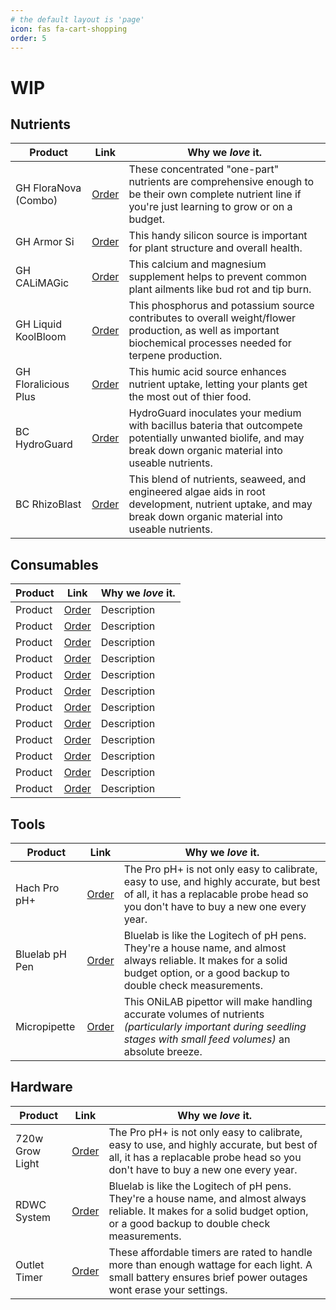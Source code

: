 ```yaml
---
# the default layout is 'page'
icon: fas fa-cart-shopping
order: 5
---
```


# WIP

## Nutrients

| **Product**           | **Link**                         | **Why we *love* it.**                                                                                                                                             |
| --------------------- | -------------------------------- | ----------------------------------------------------------------------------------------------------------------------------------------------------------------- |
| GH FloraNova (Combo)  | [Order](https://amzn.to/3AAXlrr) | These concentrated "one-part" nutrients are comprehensive enough to be their own complete nutrient line if you're just learning to grow or on a budget.           |
| GH Armor Si           | [Order](https://amzn.to/3Xj1d9G) | This handy silicon source is important for plant structure and overall health.                                                                                    |
| GH CALiMAGic          | [Order](https://amzn.to/3yUARkY) | This calcium and magnesium supplement helps to prevent common plant ailments like bud rot and tip burn.                                                           |
| GH Liquid KoolBloom   | [Order](https://amzn.to/3yRbArQ) | This phosphorus and potassium source contributes to overall weight/flower production, as well as important biochemical processes needed for terpene production.   |
| GH Floralicious Plus  | [Order](https://amzn.to/4dBUNIf) | This humic acid source enhances nutrient uptake, letting your plants get the most out of thier food.                                                              |
| BC HydroGuard         | [Order](https://amzn.to/3T4tdv5) | HydroGuard inoculates your medium with bacillus bateria that outcompete potentially unwanted biolife, and may break down organic material into useable nutrients. |
| BC RhizoBlast         | [Order](https://amzn.to/4dDUFrI) | This blend of nutrients, seaweed, and engineered algae aids in root development, nutrient uptake, and may break down organic material into useable nutrients.     |

## Consumables

| **Product**    | **Link**                         | **Why we *love* it.**                                                                                                                                                         |
| -------------- | -------------------------------- | ----------------------------------------------------------------------------------------------------------------------------------------------------------------------------- |
| Product        | [Order](https://amzn.to/LNKHERE) | Description                                                                                                                                                                   |
| Product        | [Order](https://amzn.to/LNKHERE) | Description                                                                                                                                                                   |
| Product        | [Order](https://amzn.to/LNKHERE) | Description                                                                                                                                                                   |
| Product        | [Order](https://amzn.to/LNKHERE) | Description                                                                                                                                                                   |
| Product        | [Order](https://amzn.to/LNKHERE) | Description                                                                                                                                                                   |
| Product        | [Order](https://amzn.to/LNKHERE) | Description                                                                                                                                                                   |
| Product        | [Order](https://amzn.to/LNKHERE) | Description                                                                                                                                                                   |
| Product        | [Order](https://amzn.to/LNKHERE) | Description                                                                                                                                                                   |
| Product        | [Order](https://amzn.to/LNKHERE) | Description                                                                                                                                                                   |
| Product        | [Order](https://amzn.to/LNKHERE) | Description                                                                                                                                                                   |
| Product        | [Order](https://amzn.to/LNKHERE) | Description                                                                                                                                                                   |
| Product        | [Order](https://amzn.to/LNKHERE) | Description                                                                                                                                                                   |

## Tools

| **Product**    | **Link**                         | **Why we *love* it.**                                                                                                                                                         |
| -------------- | -------------------------------- | ----------------------------------------------------------------------------------------------------------------------------------------------------------------------------- |
| Hach Pro pH+   | [Order](https://amzn.to/3MhBmbT) | The Pro pH+ is not only easy to calibrate, easy to use, and highly accurate, but best of all, it has a replacable probe head so you don't have to buy a new one every year.   |
| Bluelab pH Pen | [Order](https://amzn.to/3T5w5rB) | Bluelab is like the Logitech of pH pens. They're a house name, and almost always reliable. It makes for a solid budget option, or a good backup to double check measurements. |
| Micropipette   | [Order](https://amzn.to/3X0zZTN) | This ONiLAB pipettor will make handling accurate volumes of nutrients *(particularly important during seedling stages with small feed volumes)* an absolute breeze.           |

## Hardware

| **Product**      | **Link**                         | **Why we *love* it.**                                                                                                                                                         |
| ---------------- | -------------------------------- | ----------------------------------------------------------------------------------------------------------------------------------------------------------------------------- |
| 720w Grow Light  | [Order](https://amzn.to/3WWSFE1) | The Pro pH+ is not only easy to calibrate, easy to use, and highly accurate, but best of all, it has a replacable probe head so you don't have to buy a new one every year.   |
| RDWC System      | [Order](https://amzn.to/3T5IFqN) | Bluelab is like the Logitech of pH pens. They're a house name, and almost always reliable. It makes for a solid budget option, or a good backup to double check measurements. |
| Outlet Timer     | [Order](https://amzn.to/4g1IeHL) | These affordable timers are rated to handle more than enough wattage for each light. A small battery ensures brief power outages wont erase your settings.                    |

